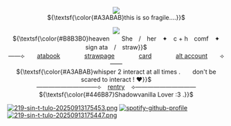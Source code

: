 <p align="center"> 
    <p align="center">
<img src="https://komarev.com/ghpvc/?username=FoolsUmbra&appledeception=flat-square&color=95958A&label=Tears+++"/>  
 <br> ${\textsf{\color{#A3ABAB}this is so fragile....}}$ 
 <br>
<p align="center">                      <img src="https://files.catbox.moe/zn2fda.png">
   <br> ${\textsf{\color{#B8B3B0}heaven　　She　/　her　✦　c + h　comf　✦　sign ata　/　straw}}$ 
 <br> 
  ——⟣　　<a href="https://foolsumbra.atabook.org/">atabook</a>　　　　<a href="https://espressolove.straw.page">strawpage</a>　　　　<a href="https://hallooangeredfisheh.carrd.co">card</a>　　　　<a href="https://github.com/appledeception">alt account</a>　　⟢——
     <br> ${\textsf{\color{#A3ABAB}whisper 2 interact at all times .　　don't be scared to interact ! ♥}}$ 
 <br>
   ——————————⟣⠀ <a href="https://rentry.co/FoolsUmbra">rentry</a> ⠀⟢——————————
         <br> ${\textsf{\color{#446B87}Shadowvanilla Lover :3 .}}$ 
 <br>
  </p>

<p align="center">
    
[![219-sin-t-tulo-20250913175453.png](https://i.postimg.cc/523Fgnsg/219-sin-t-tulo-20250913175453.png)](https://postimg.cc/cvvH4Myt)
[![spotify-github-profile](https://spotify-github-profile.kittinanx.com/api/view?uid=31mdkjn6e3xcotzoxduxj4pujye4&cover_image=true&theme=novatorem&show_offline=false&background_color=121212&interchange=true&profanity=false&bar_color=6D7A7D&bar_color_cover=false)](https://spotify-github-profile.kittinanx.com/api/view?uid=31mdkjn6e3xcotzoxduxj4pujye4&redirect=true)
[![219-sin-t-tulo-20250913175447.png](https://i.postimg.cc/2SmZnP73/219-sin-t-tulo-20250913175447.png)](https://postimg.cc/gnSjWt5P)

